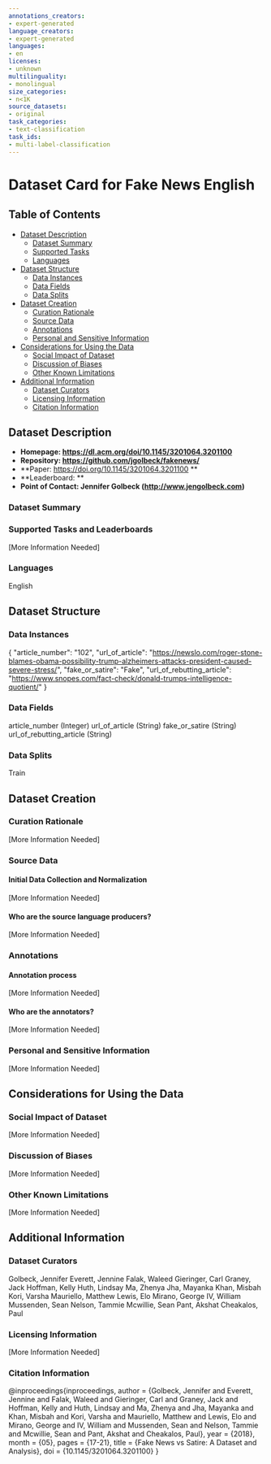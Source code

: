 ```yaml
---
annotations_creators:
- expert-generated
language_creators:
- expert-generated
languages:
- en
licenses:
- unknown
multilinguality:
- monolingual
size_categories:
- n<1K
source_datasets:
- original
task_categories:
- text-classification
task_ids:
- multi-label-classification
---
```


# Dataset Card for Fake News English

## Table of Contents
- [Dataset Description](#dataset-description)
  - [Dataset Summary](#dataset-summary)
  - [Supported Tasks](#supported-tasks-and-leaderboards)
  - [Languages](#languages)
- [Dataset Structure](#dataset-structure)
  - [Data Instances](#data-instances)
  - [Data Fields](#data-instances)
  - [Data Splits](#data-instances)
- [Dataset Creation](#dataset-creation)
  - [Curation Rationale](#curation-rationale)
  - [Source Data](#source-data)
  - [Annotations](#annotations)
  - [Personal and Sensitive Information](#personal-and-sensitive-information)
- [Considerations for Using the Data](#considerations-for-using-the-data)
  - [Social Impact of Dataset](#social-impact-of-dataset)
  - [Discussion of Biases](#discussion-of-biases)
  - [Other Known Limitations](#other-known-limitations)
- [Additional Information](#additional-information)
  - [Dataset Curators](#dataset-curators)
  - [Licensing Information](#licensing-information)
  - [Citation Information](#citation-information)

## Dataset Description
- **Homepage: https://dl.acm.org/doi/10.1145/3201064.3201100** 
- **Repository: https://github.com/jgolbeck/fakenews/**
- **Paper: https://doi.org/10.1145/3201064.3201100 **
- **Leaderboard: **
- **Point of Contact: Jennifer Golbeck (http://www.jengolbeck.com)**

### Dataset Summary

### Supported Tasks and Leaderboards
[More Information Needed]

### Languages
English

## Dataset Structure

### Data Instances
{
"article_number": "102",
"url_of_article": "https://newslo.com/roger-stone-blames-obama-possibility-trump-alzheimers-attacks-president-caused-severe-stress/",
"fake_or_satire": "Fake",
"url_of_rebutting_article": "https://www.snopes.com/fact-check/donald-trumps-intelligence-quotient/"
}

### Data Fields
article_number (Integer)
url_of_article (String)
fake_or_satire (String)
url_of_rebutting_article (String)

### Data Splits
Train

## Dataset Creation

### Curation Rationale
[More Information Needed]

### Source Data

#### Initial Data Collection and Normalization

[More Information Needed]

#### Who are the source language producers?

[More Information Needed]

### Annotations

#### Annotation process

[More Information Needed]

#### Who are the annotators?

[More Information Needed]

### Personal and Sensitive Information

[More Information Needed]

## Considerations for Using the Data

### Social Impact of Dataset

[More Information Needed]

### Discussion of Biases

[More Information Needed]

### Other Known Limitations

[More Information Needed]

## Additional Information

### Dataset Curators
Golbeck, Jennifer
Everett, Jennine 
Falak, Waleed
Gieringer, Carl
Graney, Jack 
Hoffman, Kelly 
Huth, Lindsay 
Ma, Zhenya 
Jha, Mayanka 
Khan, Misbah 
Kori, Varsha 
Mauriello, Matthew 
Lewis, Elo 
Mirano, George 
IV, William 
Mussenden, Sean 
Nelson, Tammie 
Mcwillie, Sean 
Pant, Akshat 
Cheakalos, Paul

### Licensing Information
[More Information Needed]

### Citation Information
@inproceedings{inproceedings,
author = {Golbeck, Jennifer and Everett, Jennine and Falak, Waleed and Gieringer, Carl and Graney, Jack and Hoffman, Kelly and Huth, Lindsay and Ma, Zhenya and Jha, Mayanka and Khan, Misbah and Kori, Varsha and Mauriello, Matthew and Lewis, Elo and Mirano, George and IV, William and Mussenden, Sean and Nelson, Tammie and Mcwillie, Sean and Pant, Akshat and Cheakalos, Paul},
year = {2018},
month = {05},
pages = {17-21},
title = {Fake News vs Satire: A Dataset and Analysis},
doi = {10.1145/3201064.3201100}
}
